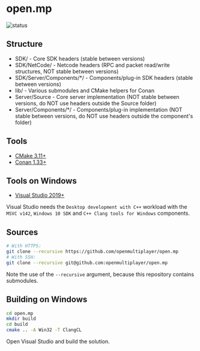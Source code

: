 # open.mp

![status](https://github.com/AmyrAhmady/oben.mb/workflows/Build/badge.svg)

## Structure

* SDK/ - Core SDK headers (stable between versions)
* SDK/NetCode/ - Netcode headers (RPC and packet read/write structures, NOT stable between versions)
* SDK/Server/Components/*/ - Components/plug-in SDK headers (stable between versions)
* lib/ - Various submodules and CMake helpers for Conan
* Server/Source - Core server implementation (NOT stable between versions, do NOT use headers outside the Source folder)
* Server/Components/*/ - Components/plug-in implementation (NOT stable between versions, do NOT use headers outside the component's folder)

## Tools

* [CMake 3.11+](https://cmake.org/)
* [Conan 1.33+](https://conan.io/)

## Tools on Windows

* [Visual Studio 2019+](https://www.visualstudio.com/)

Visual Studio needs the `Desktop development with C++` workload with the `MSVC v142`, `Windows 10 SDK` and `C++ Clang tools for Windows` components.

## Sources

```bash
# With HTTPS:
git clone --recursive https://github.com/openmultiplayer/open.mp
# With SSH:
git clone --recursive git@github.com:openmultiplayer/open.mp
```

Note the use of the `--recursive` argument, because this repository contains submodules.

## Building on Windows

```bash
cd open.mp
mkdir build
cd build
cmake .. -A Win32 -T ClangCL
```

Open Visual Studio and build the solution.
